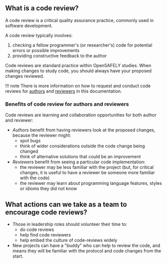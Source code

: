 ## What is a code review?

A code review is a critical quality assurance practice, commonly used in software development.

A code review typically involves:

1. checking a fellow programmer's (or researcher's) code for potential errors or possible improvements
2. providing constructive feedback to the author

Code reviews are standard practice within OpenSAFELY studies.
When making changes to study code, you should always have your proposed changes reviewed.

!!! note
    There is more information on how to request and conduct code reviews for [authors](code-reviews-for-authors.md) and [reviewers](code-reviews-for-reviewers.md) in this documentation.

### Benefits of code review for authors and reviewers

Code reviews are learning and collaboration opportunities for both author and reviewer:

* *Authors* benefit from having reviewers look at the proposed changes, because the reviewer might:
    * spot bugs
    * think of wider considerations outside the code change being changed
    * think of alternative solutions that could be an improvement
* *Reviewers* benefit from seeing a particular code implementation:
    * the reviewer may be less familiar with the project
      (but, for critical changes,
      it is useful to have a reviewer be someone more familiar with the code)
    * the reviewer may learn about programming language features, styles or idioms they did not know

## What actions can we take as a team to encourage code reviews?

- Those in leadership roles should volunteer their time to:
    - do code reviews
    - help find code reviewers
    - help embed the culture of code-reviews widely
- New projects can have a "buddy" who can help to review the code,
  and means they will be familiar with the protocol and code changes from the start.
